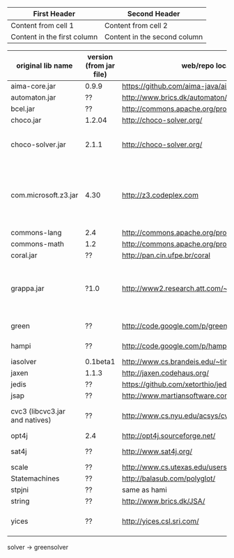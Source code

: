 First Header | Second Header
------------ | -------------
Content from cell 1 | Content from cell 2
Content in the first column | Content in the second column



original lib name|version (from jar file) | web/repo location|latest version|remarks | license 
-------------------|-|-------------------|------|--------|-----------
aima-core.jar|0.9.9|https://github.com/aima-java/aima-java | 0.11.1 | maven | MIT
automaton.jar|??|http://www.brics.dk/automaton/|1.11-8|latest version from 2011|BSD
bcel.jar|??|http://commons.apache.org/proper/commons-bcel|5.2||Apache2.0
choco.jar|1.2.04|http://choco-solver.org/|??|??|??
choco-solver.jar|2.1.1|http://choco-solver.org/|3.3.0|no backward compatibility, has dk.bricks.automaton inside|its own license (similar to MIT imo)
com.microsoft.z3.jar|4.30|http://z3.codeplex.com|4.3.2|required binaries| free for non commercial use, pay for commercial use
commons-lang|2.4|http://commons.apache.org/proper/commons-lang/|3.3.2||Apache 2.0
commons-math|1.2|http://commons.apache.org/proper/commons-math/|3.4.1|Apache 2.0
coral.jar|??|http://pan.cin.ufpe.br/coral|0.7|last news -2011|dont know
grappa.jar|?1.0|http://www2.research.att.com/~john/Grappa/|??|port of graphviz|same as graphviz - Eclipse Public License - v 1.0
green|??|http://code.google.com/p/green-solver|??|latest from 2013|GNU Lesser GPL
hampi|??|http://code.google.com/p/hampi/|2012-02-13||MIT
iasolver|0.1beta1|http://www.cs.brandeis.edu/~tim/Applets/IAsolver.html|0.1beta1|undeveloped, university project |GNU LGPL
jaxen|1.1.3|http://jaxen.codehaus.org/|1.1.6||??
jedis|??|https://github.com/xetorthio/jedis|2.6.2|Active devlopment|its own
jsap|??|http://www.martiansoftware.com/jsap/|2.1|argument parser |GNULGPL
cvc3 (libcvc3.jar and natives)|??|http://www.cs.nyu.edu/acsys/cvc3/|2.4.1|not maintained - CVC4 is a replacement: https://github.com/CVC4/CVC4| its own - modified BSD
opt4j|2.4|http://opt4j.sourceforge.net/|3.1.3||
sat4j|??|http://www.sat4j.org/|2.3.4||Eclips-similar
scale|??|http://www.cs.utexas.edu/users/cart/Scale/|??|looks unmaintained sinse 2008|??
Statemachines|??|http://balasub.com/polyglot/|??|documentation on site, polyglot|??
stpjni|??|same as hami|??|part of hampi|??
string|??|http://www.brics.dk/JSA/|2.1.1|dead from 99|??
yices|??|http://yices.csl.sri.com/|2.3.0|yices2 is succesor, native probably | not for commercial purposes

solver -> greensolver
